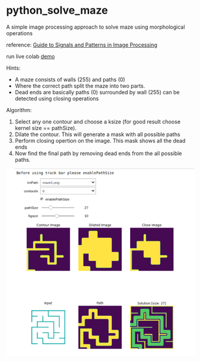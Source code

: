 # python_solve_maze
A simple image processing approach to solve maze using morphological operations

reference: [Guide to Signals and Patterns in Image Processing](https://link.springer.com/book/10.1007/978-3-319-14172-5)

run live colab [demo](https://colab.research.google.com/github/vishnu89chand/python_solve_maze/blob/master/python_solve_maze.ipynb)


Hints:
*   A maze consists of walls (255) and paths (0)
*   Where the correct path split the maze into two parts.
* Dead ends are basically paths (0) surrounded by wall (255) can be detected using closing operations

Algorithm:
1. Select any one contour and choose a ksize (for good result choose kernel size == pathSize).
2. Dilate the contour. This will generate a mask with all possible paths
3. Perform closing opertion on the image. This mask shows all the dead ends
4. Now find the final path by removing dead ends from the all possible paths.

![alt text](output.png)
